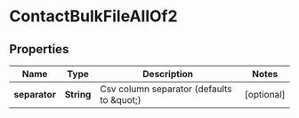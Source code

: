 

# ContactBulkFileAllOf2


## Properties

| Name | Type | Description | Notes |
|------------ | ------------- | ------------- | -------------|
|**separator** | **String** | Csv column separator (defaults to \&quot;) |  [optional] |



